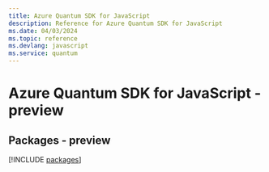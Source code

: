 ```yaml
---
title: Azure Quantum SDK for JavaScript
description: Reference for Azure Quantum SDK for JavaScript
ms.date: 04/03/2024
ms.topic: reference
ms.devlang: javascript
ms.service: quantum
---
```

# Azure Quantum SDK for JavaScript - preview
## Packages - preview
[!INCLUDE [packages](quantum-index.md)]